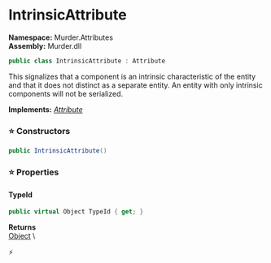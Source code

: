 # IntrinsicAttribute

**Namespace:** Murder.Attributes \
**Assembly:** Murder.dll

```csharp
public class IntrinsicAttribute : Attribute
```

This signalizes that a component is an intrinsic characteristic of the entity and 
            that it does not distinct as a separate entity.
            An entity with only intrinsic components will not be serialized.

**Implements:** _[Attribute](https://learn.microsoft.com/en-us/dotnet/api/System.Attribute?view=net-7.0)_

### ⭐ Constructors
```csharp
public IntrinsicAttribute()
```

### ⭐ Properties
#### TypeId
```csharp
public virtual Object TypeId { get; }
```

**Returns** \
[Object](https://learn.microsoft.com/en-us/dotnet/api/System.Object?view=net-7.0) \


⚡